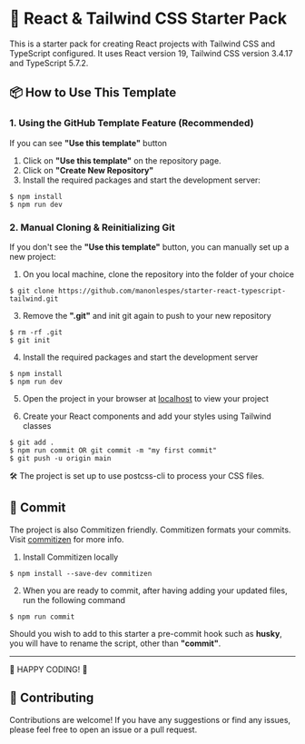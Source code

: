 # 🚀 React & Tailwind CSS Starter Pack

This is a starter pack for creating React projects with Tailwind CSS and TypeScript configured. It uses React version 19, Tailwind CSS version 3.4.17 and TypeScript 5.7.2.

## 📦 How to Use This Template

### **1. Using the GitHub Template Feature (Recommended)**
If you can see **"Use this template"** button 

1. Click on **"Use this template"** on the repository page.
2. Click on **"Create New Repository"**
3. Install the required packages and start the development server:

```
$ npm install
$ npm run dev
```

### **2. Manual Cloning & Reinitializing Git**
If you don't see the **"Use this template"** button, you can manually set up a new project:

1. On you local machine, clone the repository into the folder of your choice

```
$ git clone https://github.com/manonlespes/starter-react-typescript-tailwind.git
```

3. Remove the **".git"** and init git again to push to your new repository

```
$ rm -rf .git
$ git init
```
4. Install the required packages and start the development server
```
$ npm install
$ npm run dev
```
5. Open the project in your browser at [localhost](http://localhost:5173) to view your project


6. Create your React components and add your styles using Tailwind classes
```
$ git add .
$ npm run commit OR git commit -m "my first commit"
$ git push -u origin main
```

🛠️ The project is set up to use postcss-cli to process your CSS files.

## 🔄 Commit

The project is also Commitizen friendly. Commitizen formats your commits. Visit [commitizen](https://www.npmjs.com/package/commitizen) for more info.

1. Install Commitizen locally

```
$ npm install --save-dev commitizen
```

2. When you are ready to commit, after having adding your updated files, run the following command

```
$ npm run commit
```

Should you wish to add to this starter a pre-commit hook such as **husky**, you will have to rename the script, other than **"commit"**.

_____

🎉 HAPPY CODING! 🚀

## 🤝 Contributing

Contributions are welcome! If you have any suggestions or find any issues, please feel free to open an issue or a pull request.
